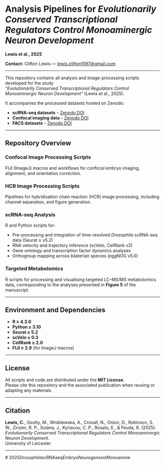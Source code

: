 # Analysis Pipelines for *Evolutionarily Conserved Transcriptional Regulators Control Monoaminergic Neuron Development*  
**Lewis et al., 2025**

**Contact:** Clifton Lewis — [lewis.clifton1597@gmail.com](mailto:lewis.clifton1597@gmail.com)

---

This repository contains all analysis and image-processing scripts developed for the study  
*“Evolutionarily Conserved Transcriptional Regulators Control Monoaminergic Neuron Development”* (Lewis et al., 2025).  

It accompanies the processed datasets hosted on Zenodo:  
- **scRNA-seq datasets** – [Zenodo DOI](https://doi.org/XXXXXXX)  
- **Confocal imaging data** – [Zenodo DOI](https://doi.org/XXXXXXX)  
- **FACS datasets** – [Zenodo DOI](https://doi.org/XXXXXXX)  

---

## Repository Overview

### Confocal Image Processing Scripts  
FIJI (ImageJ) macros and workflows for confocal embryo imaging, alignment, and orientation correction.

### HCR Image Processing Scripts  
Pipelines for hybridisation chain reaction (HCR) image processing, including channel separation, and figure generation.

### scRNA-seq Analysis  
R and Python scripts for:  
- Pre-processing and integration of time-resolved *Drosophila* scRNA-seq data (Seurat ≥ v5.2)  
- RNA velocity and trajectory inference (scVelo, CellRank v2)  
- Gene ontology and transcription factor dynamics analyses  
- Orthogroup mapping across bilaterian species (eggNOG v5.0)

### Targeted Metabolomics  
R scripts for processing and visualising targeted LC–MS/MS metabolomics data, corresponding to the analyses presented in **Figure 5** of the manuscript.

---

## Environment and Dependencies

- **R ≥ 4.3.0**  
- **Python ≥ 3.10**  
- **Seurat ≥ 5.2**  
- **scVelo ≥ 0.3**  
- **CellRank ≥ 2.0**  
- **FIJI ≥ 2.9** (for ImageJ macros)  

---

## License

All scripts and code are distributed under the **MIT License**.  
Please cite this repository and the associated publication when reusing or adapting any materials.

---

## Citation

**Lewis, C.**, Goulty, M., Wroblewska, A., Croxall, N., Onion, D., Robinson, S. W., Zinzen, R. P., Solana, J., Kyriacou, C. P., Rosato, E., & Feuda, R. (2025).  
*Evolutionarily Conserved Transcriptional Regulators Control Monoaminergic Neuron Development.*  
University of Leicester

---
#   2 0 2 5 _ D r o s o p h i l a _ s c R N A s e q _ E m b r y o N e u r o g e n e s i s _ M o n o a m i n e  
 
